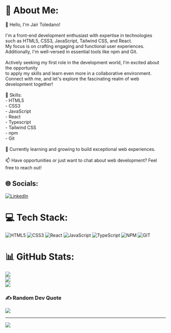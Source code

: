 # 💫 About Me:
👋 Hello, I'm Jair Toledano!<br><br>I'm a front-end development enthusiast with expertise in technologies <br>such as HTML5, CSS3, JavaScript, Tailwind CSS, and React. <br>My focus is on crafting engaging and functional user experiences. <br>Additionally, I'm well-versed in essential tools like npm and Git.<br><br>Actively seeking my first role in the development world, I'm excited about the opportunity <br>to apply my skills and learn even more in a collaborative environment. <br>Connect with me, and let's explore the fascinating realm of web development together!<br><br>🚀 Skills:<br>- HTML5<br>- CSS3<br>- JavaScript<br>- React<br>- Typescript<br>- Tailwind CSS<br>- npm<br>- Git<br><br>🌱 Currently learning and growing to build exceptional web experiences.<br><br>📫 Have opportunities or just want to chat about web development? Feel free to reach out!<br>


## 🌐 Socials:
[![LinkedIn](https://img.shields.io/badge/LinkedIn-%230077B5.svg?logo=linkedin&logoColor=white)](https://linkedin.com/in/https://www.linkedin.com/in/jairtoledano/) 

# 💻 Tech Stack:
![HTML5](https://img.shields.io/badge/html5-%23E34F26.svg?style=for-the-badge&logo=html5&logoColor=white) ![CSS3](https://img.shields.io/badge/css3-%231572B6.svg?style=for-the-badge&logo=css3&logoColor=white) ![React](https://img.shields.io/badge/react-%2320232a.svg?style=for-the-badge&logo=react&logoColor=%2361DAFB) ![JavaScript](https://img.shields.io/badge/javascript-%23323330.svg?style=for-the-badge&logo=javascript&logoColor=%23F7DF1E) ![TypeScript](https://img.shields.io/badge/TypeScript?logoColor=%233178c6
) ![NPM](https://img.shields.io/badge/NPM-%23CB3837.svg?style=for-the-badge&logo=npm&logoColor=white) ![GIT](https://img.shields.io/badge/Git-fc6d26?style=for-the-badge&logo=git&logoColor=white)
# 📊 GitHub Stats:
![](https://github-readme-stats.vercel.app/api?username=HeroYayo&theme=react&hide_border=false&include_all_commits=true&count_private=true)<br/>
![](https://github-readme-streak-stats.herokuapp.com/?user=HeroYayo&theme=react&hide_border=false)<br/>
![](https://github-readme-stats.vercel.app/api/top-langs/?username=HeroYayo&theme=react&hide_border=false&include_all_commits=true&count_private=true&layout=compact)

### ✍️ Random Dev Quote
![](https://quotes-github-readme.vercel.app/api?type=horizontal&theme=dark)

---
[![](https://visitcount.itsvg.in/api?id=HeroYayo&icon=2&color=0)](https://visitcount.itsvg.in)

<!-- Proudly created with GPRM ( https://gprm.itsvg.in ) -->

<!---
HeroYayo/HeroYayo is a ✨ special ✨ repository because its `README.md` (this file) appears on your GitHub profile.
You can click the Preview link to take a look at your changes.
--->
